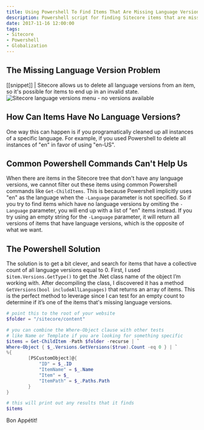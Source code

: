 ```yaml
---
title: Using Powershell To Find Items That Are Missing Language Versions
description: Powershell script for finding Sitecore items that are missing versions
date: 2017-11-16 12:00:00
tags:
- Sitecore
- Powershell
- Globalization
---
```

## The Missing Language Version Problem
[[snippet]]
| Sitecore allows us to delete all language versions from an item, so it's possible for items to end up in an invalid state.
![Sitecore language versions menu - no versions available](/images/noversions.png)

<!-- more --> 

## How Can Items Have No Language Versions?
One way this can happen is if you programatically cleaned up all instances of a specific language. For example, if you used Powershell to delete all instances of "en" in favor of using "en-US".

## Common Powershell Commands Can't Help Us
When there are items in the Sitecore tree that don't have any language versions, we cannot filter out these items using common Powershell commands like `Get-ChildItems`. This is because Powershell implicitly uses "en" as the language when the `-Language` parameter is not specified. So if you try to find items which have no language versions by omiting the `-Language` parameter, you will end up with a list of "en" items instead. If you try using an empty string for the `-Language` parameter, it will return all versions of items that have language versions, which is the opposite of what we want.

## The Powershell Solution
The solution is to get a bit clever, and search for items that have a collective count of all language versions equal to 0. First, I used `$item.Versions.GetType()` to get the .Net class name of the object I’m working with. After decompiling the class, I discovered it has a method `GetVersions(bool includeAllLanguages)` that returns an array of items. This is the perfect method to leverage since I can test for an empty count to determine if it’s one of the items that's missing language versions.
``` powershell
# point this to the root of your website
$folder = "/sitecore/content"

# you can combine the Where-Object clause with other tests
# like Name or Template if you are looking for something specific
$items = Get-ChildItem -Path $folder -recurse | `
Where-Object { $_.Versions.GetVersions($true).Count -eq 0 } | `
%{
        [PSCustomObject]@{
            "ID" = $_.ID
            "ItemName" = $_.Name
            "Item" = $_
            "ItemPath" = $_.Paths.Path
        }
}

# this will print out any results that it finds
$items
```

Bon Appétit!